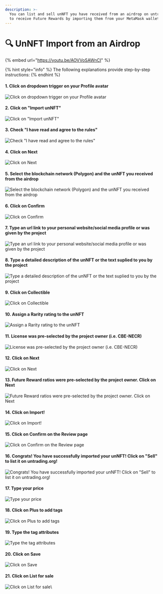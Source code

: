 ```yaml
---
description: >-
  You can list and sell unNFT you have received from an airdrop on untrading.org
  to receive Future Rewards by importing them from your MetaMask wallet.
---
```


# 🔍 UnNFT Import from an Airdrop

{% embed url="https://youtu.be/AOVVoSAWnCI" %}

{% hint style="info" %}
The following explanations provide step-by-step instructions:
{% endhint %}

#### 1. Click on dropdown trigger on your Profile avatar

![Click on dropdown trigger on your Profile avatar](https://images.tango.us/workflows/06eea993-faf2-4f93-9203-f464a421efe8/steps/10649af9-b3c1-4e92-9df8-1066b3de080f/c179fc27-7564-41cb-98e2-201d650b91a7.png?fm=png\&crop=focalpoint\&fit=crop\&fp-x=0.9284\&fp-y=0.0331\&fp-z=2.9405\&w=1200\&border=2%2CF4F2F7\&border-radius=8%2C8%2C8%2C8\&border-radius-inner=8%2C8%2C8%2C8\&blend-align=bottom\&blend-mode=normal\&blend-x=0\&blend-w=1200\&blend64=aHR0cHM6Ly9pbWFnZXMudGFuZ28udXMvc3RhdGljL21hZGUtd2l0aC10YW5nby13YXRlcm1hcmstdjIucG5n\&mark-x=900\&mark-y=30\&m64=aHR0cHM6Ly9pbWFnZXMudGFuZ28udXMvc3RhdGljL2JsYW5rLnBuZz9tYXNrPWNvcm5lcnMmYm9yZGVyPTYlMkNGRjc0NDImdz05NCZoPTk0JmZpdD1jcm9wJmNvcm5lci1yYWRpdXM9MTA%3D)

#### 2. Click on "Import unNFT"

![Click on "Import unNFT"](https://images.tango.us/workflows/06eea993-faf2-4f93-9203-f464a421efe8/steps/11ce761e-3ea1-4a85-ba44-d5d2e015bf64/f7a47a92-1bd7-49d6-b7e7-87ce6fcbb1e0.png?fm=png\&crop=focalpoint\&fit=crop\&fp-x=0.8660\&fp-y=0.1799\&fp-z=3.0206\&w=1200\&border=2%2CF4F2F7\&border-radius=8%2C8%2C8%2C8\&border-radius-inner=8%2C8%2C8%2C8\&blend-align=bottom\&blend-mode=normal\&blend-x=0\&blend-w=1200\&blend64=aHR0cHM6Ly9pbWFnZXMudGFuZ28udXMvc3RhdGljL21hZGUtd2l0aC10YW5nby13YXRlcm1hcmstdjIucG5n\&mark-x=565\&mark-y=360\&m64=aHR0cHM6Ly9pbWFnZXMudGFuZ28udXMvc3RhdGljL2JsYW5rLnBuZz9tYXNrPWNvcm5lcnMmYm9yZGVyPTYlMkNGRjc0NDImdz0yOTgmaD03NSZmaXQ9Y3JvcCZjb3JuZXItcmFkaXVzPTEw)

#### 3. Check "I have read and agree to the rules"

![Check "I have read and agree to the rules"](https://images.tango.us/workflows/06eea993-faf2-4f93-9203-f464a421efe8/steps/619e5978-72c5-40c7-bd63-53baed280878/77d3c30f-80ba-4a29-b0d8-3db196fd0f00.png?fm=png\&crop=focalpoint\&fit=crop\&fp-x=0.5385\&fp-y=0.5331\&fp-z=2.9756\&w=1200\&border=2%2CF4F2F7\&border-radius=8%2C8%2C8%2C8\&border-radius-inner=8%2C8%2C8%2C8\&blend-align=bottom\&blend-mode=normal\&blend-x=0\&blend-w=1200\&blend64=aHR0cHM6Ly9pbWFnZXMudGFuZ28udXMvc3RhdGljL21hZGUtd2l0aC10YW5nby13YXRlcm1hcmstdjIucG5n\&mark-x=557\&mark-y=354\&m64=aHR0cHM6Ly9pbWFnZXMudGFuZ28udXMvc3RhdGljL2JsYW5rLnBuZz9tYXNrPWNvcm5lcnMmYm9yZGVyPTYlMkNGRjc0NDImdz04NSZoPTg1JmZpdD1jcm9wJmNvcm5lci1yYWRpdXM9MTA%3D)

#### 4. Click on Next

![Click on Next](https://images.tango.us/workflows/06eea993-faf2-4f93-9203-f464a421efe8/steps/c5aeabd7-aa07-4267-bc95-9a6fb5cc14ae/2a1d00dc-4b38-428c-8884-13c3bad70dec.png?fm=png\&crop=focalpoint\&fit=crop\&fp-x=0.6286\&fp-y=0.6723\&fp-z=2.1120\&w=1200\&border=2%2CF4F2F7\&border-radius=8%2C8%2C8%2C8\&border-radius-inner=8%2C8%2C8%2C8\&blend-align=bottom\&blend-mode=normal\&blend-x=0\&blend-w=1200\&blend64=aHR0cHM6Ly9pbWFnZXMudGFuZ28udXMvc3RhdGljL21hZGUtd2l0aC10YW5nby13YXRlcm1hcmstdjIucG5n\&mark-x=341\&mark-y=335\&m64=aHR0cHM6Ly9pbWFnZXMudGFuZ28udXMvc3RhdGljL2JsYW5rLnBuZz9tYXNrPWNvcm5lcnMmYm9yZGVyPTYlMkNGRjc0NDImdz01MTgmaD0xMjQmZml0PWNyb3AmY29ybmVyLXJhZGl1cz0xMA%3D%3D)

#### 5. Select the blockchain network (Polygon) and the unNFT you received from the airdrop

![Select the blockchain network (Polygon) and the unNFT you received from the airdrop](https://images.tango.us/workflows/06eea993-faf2-4f93-9203-f464a421efe8/steps/dbf9ba4e-530f-4da5-82d5-6ca5ab220d98/02292a6b-2ce2-4004-88e4-49dae3fd6aff.png?fm=png\&crop=focalpoint\&fit=crop\&fp-x=0.7092\&fp-y=0.8066\&fp-z=2.2242\&w=1200\&border=2%2CF4F2F7\&border-radius=8%2C8%2C8%2C8\&border-radius-inner=8%2C8%2C8%2C8\&blend-align=bottom\&blend-mode=normal\&blend-x=0\&blend-w=1200\&blend64=aHR0cHM6Ly9pbWFnZXMudGFuZ28udXMvc3RhdGljL21hZGUtd2l0aC10YW5nby13YXRlcm1hcmstdjIucG5n\&mark-x=176\&mark-y=401\&m64=aHR0cHM6Ly9pbWFnZXMudGFuZ28udXMvc3RhdGljL2JsYW5rLnBuZz9tYXNrPWNvcm5lcnMmYm9yZGVyPTYlMkNGRjc0NDImdz04NDgmaD0xMDMmZml0PWNyb3AmY29ybmVyLXJhZGl1cz0xMA%3D%3D)

#### 6. Click on Confirm

![Click on Confirm](https://images.tango.us/workflows/06eea993-faf2-4f93-9203-f464a421efe8/steps/5f159ccc-f5d3-4ec9-aa9d-4ba27e23709a/d4f5a35d-5c6d-4326-bf18-10366fad02d8.png?fm=png\&crop=focalpoint\&fit=crop\&fp-x=0.6313\&fp-y=0.9028\&fp-z=2.1239\&w=1200\&border=2%2CF4F2F7\&border-radius=8%2C8%2C8%2C8\&border-radius-inner=8%2C8%2C8%2C8\&blend-align=bottom\&blend-mode=normal\&blend-x=0\&blend-w=1200\&blend64=aHR0cHM6Ly9pbWFnZXMudGFuZ28udXMvc3RhdGljL21hZGUtd2l0aC10YW5nby13YXRlcm1hcmstdjIucG5n\&mark-x=340\&mark-y=568\&m64=aHR0cHM6Ly9pbWFnZXMudGFuZ28udXMvc3RhdGljL2JsYW5rLnBuZz9tYXNrPWNvcm5lcnMmYm9yZGVyPTYlMkNGRjc0NDImdz01MjEmaD0xMjUmZml0PWNyb3AmY29ybmVyLXJhZGl1cz0xMA%3D%3D)

#### 7. Type an url link to your personal website/social media profile or was given by the project

![Type an url link to your personal website/social media profile or was given by the project](https://images.tango.us/workflows/06eea993-faf2-4f93-9203-f464a421efe8/steps/a6d7f550-86ce-4c77-86b4-d3993e792647/ee65f905-ca31-4172-b3d7-3425708f4328.png?fm=png\&crop=focalpoint\&fit=crop\&fp-x=0.7092\&fp-y=0.5631\&fp-z=2.2779\&w=1200\&border=2%2CF4F2F7\&border-radius=8%2C8%2C8%2C8\&border-radius-inner=8%2C8%2C8%2C8\&blend-align=bottom\&blend-mode=normal\&blend-x=0\&blend-w=1200\&blend64=aHR0cHM6Ly9pbWFnZXMudGFuZ28udXMvc3RhdGljL21hZGUtd2l0aC10YW5nby13YXRlcm1hcmstdjIucG5n\&mark-x=195\&mark-y=368\&m64=aHR0cHM6Ly9pbWFnZXMudGFuZ28udXMvc3RhdGljL2JsYW5rLnBuZz9tYXNrPWNvcm5lcnMmYm9yZGVyPTYlMkNGRjc0NDImdz04MTAmaD01OCZmaXQ9Y3JvcCZjb3JuZXItcmFkaXVzPTEw)

#### 8. Type a detailed description of the unNFT or the text suplied to you by the project

![Type a detailed description of the unNFT or the text suplied to you by the project](https://images.tango.us/workflows/06eea993-faf2-4f93-9203-f464a421efe8/steps/d9ff1596-387c-4c0a-b089-6a55c83dbdb4/696621d9-776a-4f4d-bd15-630567c80bf7.png?fm=png\&crop=focalpoint\&fit=crop\&fp-x=0.7092\&fp-y=0.7735\&fp-z=2.2242\&w=1200\&border=2%2CF4F2F7\&border-radius=8%2C8%2C8%2C8\&border-radius-inner=8%2C8%2C8%2C8\&blend-align=bottom\&blend-mode=normal\&blend-x=0\&blend-w=1200\&blend64=aHR0cHM6Ly9pbWFnZXMudGFuZ28udXMvc3RhdGljL21hZGUtd2l0aC10YW5nby13YXRlcm1hcmstdjIucG5n\&mark-x=176\&mark-y=257\&m64=aHR0cHM6Ly9pbWFnZXMudGFuZ28udXMvc3RhdGljL2JsYW5rLnBuZz9tYXNrPWNvcm5lcnMmYm9yZGVyPTYlMkNGRjc0NDImdz04NDgmaD0yODAmZml0PWNyb3AmY29ybmVyLXJhZGl1cz0xMA%3D%3D)

#### 9. Click on Collectible

![Click on Collectible](https://images.tango.us/workflows/06eea993-faf2-4f93-9203-f464a421efe8/steps/e218c3e3-ab92-4b84-8b89-0748f3d010c9/f5ff2de7-f791-4bd4-9803-1d17d5c469d6.png?fm=png\&crop=focalpoint\&fit=crop\&fp-x=0.7759\&fp-y=0.3226\&fp-z=2.6727\&w=1200\&border=2%2CF4F2F7\&border-radius=8%2C8%2C8%2C8\&border-radius-inner=8%2C8%2C8%2C8\&blend-align=bottom\&blend-mode=normal\&blend-x=0\&blend-w=1200\&blend64=aHR0cHM6Ly9pbWFnZXMudGFuZ28udXMvc3RhdGljL21hZGUtd2l0aC10YW5nby13YXRlcm1hcmstdjIucG5n\&mark-x=455\&mark-y=318\&m64=aHR0cHM6Ly9pbWFnZXMudGFuZ28udXMvc3RhdGljL2JsYW5rLnBuZz9tYXNrPWNvcm5lcnMmYm9yZGVyPTYlMkNGRjc0NDImdz0yODkmaD0xNTcmZml0PWNyb3AmY29ybmVyLXJhZGl1cz0xMA%3D%3D)

#### 10. Assign a Rarity rating to the unNFT

![Assign a Rarity rating to the unNFT](https://images.tango.us/workflows/06eea993-faf2-4f93-9203-f464a421efe8/steps/01691d2f-fdd0-4298-89d5-7e60dbebebd7/34bf21ab-5eae-4608-862a-9509695447f1.png?fm=png\&crop=focalpoint\&fit=crop\&fp-x=0.7092\&fp-y=0.7906\&fp-z=2.2242\&w=1200\&border=2%2CF4F2F7\&border-radius=8%2C8%2C8%2C8\&border-radius-inner=8%2C8%2C8%2C8\&blend-align=bottom\&blend-mode=normal\&blend-x=0\&blend-w=1200\&blend64=aHR0cHM6Ly9pbWFnZXMudGFuZ28udXMvc3RhdGljL21hZGUtd2l0aC10YW5nby13YXRlcm1hcmstdjIucG5n\&mark-x=176\&mark-y=233\&m64=aHR0cHM6Ly9pbWFnZXMudGFuZ28udXMvc3RhdGljL2JsYW5rLnBuZz9tYXNrPWNvcm5lcnMmYm9yZGVyPTYlMkNGRjc0NDImdz04NDgmaD0zODImZml0PWNyb3AmY29ybmVyLXJhZGl1cz0xMA%3D%3D)

#### 11. License was pre-selected by the project owner (i.e. CBE-NECR)

![License was pre-selected by the project owner (i.e. CBE-NECR)](https://images.tango.us/workflows/06eea993-faf2-4f93-9203-f464a421efe8/steps/40e04125-8d9f-44c6-8759-79db86f55706/1d3f0d05-11c9-4afb-b323-af0435da16e5.png?fm=png\&crop=focalpoint\&fit=crop\&fp-x=0.7092\&fp-y=0.6623\&fp-z=2.2242\&w=1200\&border=2%2CF4F2F7\&border-radius=8%2C8%2C8%2C8\&border-radius-inner=8%2C8%2C8%2C8\&blend-align=bottom\&blend-mode=normal\&blend-x=0\&blend-w=1200\&blend64=aHR0cHM6Ly9pbWFnZXMudGFuZ28udXMvc3RhdGljL21hZGUtd2l0aC10YW5nby13YXRlcm1hcmstdjIucG5n\&mark-x=176\&mark-y=346\&m64=aHR0cHM6Ly9pbWFnZXMudGFuZ28udXMvc3RhdGljL2JsYW5rLnBuZz9tYXNrPWNvcm5lcnMmYm9yZGVyPTYlMkNGRjc0NDImdz04NDgmaD0xMDMmZml0PWNyb3AmY29ybmVyLXJhZGl1cz0xMA%3D%3D)

#### 12. Click on Next

![Click on Next](https://images.tango.us/workflows/06eea993-faf2-4f93-9203-f464a421efe8/steps/bb8467e7-1129-48b7-9f56-6987bc7cfeb6/d9bd2282-5cbb-448a-891d-1191c83863db.png?fm=png\&crop=focalpoint\&fit=crop\&fp-x=0.6313\&fp-y=0.9028\&fp-z=2.1239\&w=1200\&border=2%2CF4F2F7\&border-radius=8%2C8%2C8%2C8\&border-radius-inner=8%2C8%2C8%2C8\&blend-align=bottom\&blend-mode=normal\&blend-x=0\&blend-w=1200\&blend64=aHR0cHM6Ly9pbWFnZXMudGFuZ28udXMvc3RhdGljL21hZGUtd2l0aC10YW5nby13YXRlcm1hcmstdjIucG5n\&mark-x=340\&mark-y=568\&m64=aHR0cHM6Ly9pbWFnZXMudGFuZ28udXMvc3RhdGljL2JsYW5rLnBuZz9tYXNrPWNvcm5lcnMmYm9yZGVyPTYlMkNGRjc0NDImdz01MjEmaD0xMjUmZml0PWNyb3AmY29ybmVyLXJhZGl1cz0xMA%3D%3D)

#### 13. Future Reward ratios were pre-selected by the project owner. Click on Next

![Future Reward ratios were pre-selected by the project owner. Click on Next](https://images.tango.us/workflows/06eea993-faf2-4f93-9203-f464a421efe8/steps/e9858714-b8a3-475f-b0d9-f577bc2cc449/6274e66c-e3b6-4c61-95e2-f4af593b5195.png?fm=png\&crop=focalpoint\&fit=crop\&fp-x=0.6313\&fp-y=0.9028\&fp-z=2.1239\&w=1200\&border=2%2CF4F2F7\&border-radius=8%2C8%2C8%2C8\&border-radius-inner=8%2C8%2C8%2C8\&blend-align=bottom\&blend-mode=normal\&blend-x=0\&blend-w=1200\&blend64=aHR0cHM6Ly9pbWFnZXMudGFuZ28udXMvc3RhdGljL21hZGUtd2l0aC10YW5nby13YXRlcm1hcmstdjIucG5n\&mark-x=340\&mark-y=568\&m64=aHR0cHM6Ly9pbWFnZXMudGFuZ28udXMvc3RhdGljL2JsYW5rLnBuZz9tYXNrPWNvcm5lcnMmYm9yZGVyPTYlMkNGRjc0NDImdz01MjEmaD0xMjUmZml0PWNyb3AmY29ybmVyLXJhZGl1cz0xMA%3D%3D)

#### 14. Click on Import!

![Click on Import!](https://images.tango.us/workflows/06eea993-faf2-4f93-9203-f464a421efe8/steps/f31554b1-8410-4bca-afb4-44e92c98fa06/f24cb0fc-b4db-41a9-9439-f3585ce258ea.png?fm=png\&crop=focalpoint\&fit=crop\&fp-x=0.6313\&fp-y=0.5731\&fp-z=2.1239\&w=1200\&border=2%2CF4F2F7\&border-radius=8%2C8%2C8%2C8\&border-radius-inner=8%2C8%2C8%2C8\&blend-align=bottom\&blend-mode=normal\&blend-x=0\&blend-w=1200\&blend64=aHR0cHM6Ly9pbWFnZXMudGFuZ28udXMvc3RhdGljL21hZGUtd2l0aC10YW5nby13YXRlcm1hcmstdjIucG5n\&mark-x=340\&mark-y=335\&m64=aHR0cHM6Ly9pbWFnZXMudGFuZ28udXMvc3RhdGljL2JsYW5rLnBuZz9tYXNrPWNvcm5lcnMmYm9yZGVyPTYlMkNGRjc0NDImdz01MjEmaD0xMjUmZml0PWNyb3AmY29ybmVyLXJhZGl1cz0xMA%3D%3D)

#### 15. Click on Confirm on the Review page

![Click on Confirm on the Review page](https://images.tango.us/workflows/06eea993-faf2-4f93-9203-f464a421efe8/steps/7b9d22f2-eaf7-4527-a699-0a9b6e14a60d/12639e22-35e4-4640-9b1c-3ed02defa3c3.png?fm=png\&crop=focalpoint\&fit=crop\&fp-x=0.5000\&fp-y=0.7635\&fp-z=2.6909\&w=1200\&border=2%2CF4F2F7\&border-radius=8%2C8%2C8%2C8\&border-radius-inner=8%2C8%2C8%2C8\&blend-align=bottom\&blend-mode=normal\&blend-x=0\&blend-w=1200\&blend64=aHR0cHM6Ly9pbWFnZXMudGFuZ28udXMvc3RhdGljL21hZGUtd2l0aC10YW5nby13YXRlcm1hcmstdjIucG5n\&mark-x=484\&mark-y=337\&m64=aHR0cHM6Ly9pbWFnZXMudGFuZ28udXMvc3RhdGljL2JsYW5rLnBuZz9tYXNrPWNvcm5lcnMmYm9yZGVyPTYlMkNGRjc0NDImdz0yMzEmaD0xMjAmZml0PWNyb3AmY29ybmVyLXJhZGl1cz0xMA%3D%3D)

#### 16. Congrats! You have successfully imported your unNFT! Click on "Sell" to list it on untrading.org!

![Congrats! You have successfully imported your unNFT! Click on "Sell" to list it on untrading.org!](https://images.tango.us/workflows/06eea993-faf2-4f93-9203-f464a421efe8/steps/d37d665f-8074-46ba-aa4b-b61028a36183/71ecc721-36d6-484d-a757-b34931a7f873.png?fm=png\&crop=focalpoint\&fit=crop\&fp-x=0.5981\&fp-y=0.5601\&fp-z=2.2835\&w=1200\&border=2%2CF4F2F7\&border-radius=8%2C8%2C8%2C8\&border-radius-inner=8%2C8%2C8%2C8\&blend-align=bottom\&blend-mode=normal\&blend-x=0\&blend-w=1200\&blend64=aHR0cHM6Ly9pbWFnZXMudGFuZ28udXMvc3RhdGljL21hZGUtd2l0aC10YW5nby13YXRlcm1hcmstdjIucG5n\&mark-x=411\&mark-y=330\&m64=aHR0cHM6Ly9pbWFnZXMudGFuZ28udXMvc3RhdGljL2JsYW5rLnBuZz9tYXNrPWNvcm5lcnMmYm9yZGVyPTYlMkNGRjc0NDImdz0zNzgmaD0xMzQmZml0PWNyb3AmY29ybmVyLXJhZGl1cz0xMA%3D%3D)

#### 17. Type your price

![Type your price](https://images.tango.us/workflows/06eea993-faf2-4f93-9203-f464a421efe8/steps/2a19ec3f-1b31-4876-a25b-9976ea6ba7db/0bb15b1d-0474-41bc-bff6-6dfc2ddf564c.png?fm=png\&crop=focalpoint\&fit=crop\&fp-x=0.2613\&fp-y=0.2756\&fp-z=2.1348\&w=1200\&border=2%2CF4F2F7\&border-radius=8%2C8%2C8%2C8\&border-radius-inner=8%2C8%2C8%2C8\&blend-align=bottom\&blend-mode=normal\&blend-x=0\&blend-w=1200\&blend64=aHR0cHM6Ly9pbWFnZXMudGFuZ28udXMvc3RhdGljL21hZGUtd2l0aC10YW5nby13YXRlcm1hcmstdjIucG5n\&mark-x=384\&mark-y=370\&m64=aHR0cHM6Ly9pbWFnZXMudGFuZ28udXMvc3RhdGljL2JsYW5rLnBuZz9tYXNrPWNvcm5lcnMmYm9yZGVyPTYlMkNGRjc0NDImdz00MzEmaD01NCZmaXQ9Y3JvcCZjb3JuZXItcmFkaXVzPTEw)

#### 18. Click on Plus to add tags

![Click on Plus to add tags](https://images.tango.us/workflows/06eea993-faf2-4f93-9203-f464a421efe8/steps/a8f2dcff-5f39-4b3e-8852-7a7684829567/bf204334-92bc-455c-9096-36a8381e3046.png?fm=png\&crop=focalpoint\&fit=crop\&fp-x=0.4695\&fp-y=0.7836\&fp-z=3.0876\&w=1200\&border=2%2CF4F2F7\&border-radius=8%2C8%2C8%2C8\&border-radius-inner=8%2C8%2C8%2C8\&blend-align=bottom\&blend-mode=normal\&blend-x=0\&blend-w=1200\&blend64=aHR0cHM6Ly9pbWFnZXMudGFuZ28udXMvc3RhdGljL21hZGUtd2l0aC10YW5nby13YXRlcm1hcmstdjIucG5n\&mark-x=556\&mark-y=353\&m64=aHR0cHM6Ly9pbWFnZXMudGFuZ28udXMvc3RhdGljL2JsYW5rLnBuZz9tYXNrPWNvcm5lcnMmYm9yZGVyPTYlMkNGRjc0NDImdz04OCZoPTg4JmZpdD1jcm9wJmNvcm5lci1yYWRpdXM9MTA%3D)

#### 19. Type the tag attributes

![Type the tag attributes](https://images.tango.us/workflows/06eea993-faf2-4f93-9203-f464a421efe8/steps/34c9b379-ec23-4e8a-81e5-4ab4541f0368/380b2cf4-15bc-4b9c-9b34-7faab6396303.png?fm=png\&crop=focalpoint\&fit=crop\&fp-x=0.5000\&fp-y=0.4840\&fp-z=1.8248\&w=1200\&border=2%2CF4F2F7\&border-radius=8%2C8%2C8%2C8\&border-radius-inner=8%2C8%2C8%2C8\&blend-align=bottom\&blend-mode=normal\&blend-x=0\&blend-w=1200\&blend64=aHR0cHM6Ly9pbWFnZXMudGFuZ28udXMvc3RhdGljL21hZGUtd2l0aC10YW5nby13YXRlcm1hcmstdjIucG5n\&mark-x=328\&mark-y=374\&m64=aHR0cHM6Ly9pbWFnZXMudGFuZ28udXMvc3RhdGljL2JsYW5rLnBuZz9tYXNrPWNvcm5lcnMmYm9yZGVyPTYlMkNGRjc0NDImdz01NDMmaD00NiZmaXQ9Y3JvcCZjb3JuZXItcmFkaXVzPTEw)

#### 20. Click on Save

![Click on Save](https://images.tango.us/workflows/06eea993-faf2-4f93-9203-f464a421efe8/steps/f45f2730-e225-4da4-8740-23d245b7c69f/17917e39-0eae-4d8f-8d10-d00af3c3c8dc.png?fm=png\&crop=focalpoint\&fit=crop\&fp-x=0.5000\&fp-y=0.6613\&fp-z=2.6909\&w=1200\&border=2%2CF4F2F7\&border-radius=8%2C8%2C8%2C8\&border-radius-inner=8%2C8%2C8%2C8\&blend-align=bottom\&blend-mode=normal\&blend-x=0\&blend-w=1200\&blend64=aHR0cHM6Ly9pbWFnZXMudGFuZ28udXMvc3RhdGljL21hZGUtd2l0aC10YW5nby13YXRlcm1hcmstdjIucG5n\&mark-x=484\&mark-y=337\&m64=aHR0cHM6Ly9pbWFnZXMudGFuZ28udXMvc3RhdGljL2JsYW5rLnBuZz9tYXNrPWNvcm5lcnMmYm9yZGVyPTYlMkNGRjc0NDImdz0yMzEmaD0xMjAmZml0PWNyb3AmY29ybmVyLXJhZGl1cz0xMA%3D%3D)

#### 21. Click on List for sale

![Click on List for sale](https://images.tango.us/workflows/06eea993-faf2-4f93-9203-f464a421efe8/steps/2783a3aa-883c-4b19-b40f-505c249fa45b/739e07b4-e58a-461e-b929-dbca5e946663.png?fm=png\&crop=focalpoint\&fit=crop\&fp-x=0.2473\&fp-y=0.7154\&fp-z=1.9832\&w=1200\&border=2%2CF4F2F7\&border-radius=8%2C8%2C8%2C8\&border-radius-inner=8%2C8%2C8%2C8\&blend-align=bottom\&blend-mode=normal\&blend-x=0\&blend-w=1200\&blend64=aHR0cHM6Ly9pbWFnZXMudGFuZ28udXMvc3RhdGljL21hZGUtd2l0aC10YW5nby13YXRlcm1hcmstdjIucG5n\&mark-x=346\&mark-y=339\&m64=aHR0cHM6Ly9pbWFnZXMudGFuZ28udXMvc3RhdGljL2JsYW5rLnBuZz9tYXNrPWNvcm5lcnMmYm9yZGVyPTYlMkNGRjc0NDImdz00ODYmaD0xMTcmZml0PWNyb3AmY29ybmVyLXJhZGl1cz0xMA%3D%3D)\



